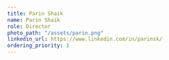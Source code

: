 ```yaml
---
title: Parin Shaik
name: Parin Shaik
role: Director
photo_path: "/assets/parin.png"
linkedin_url: https://www.linkedin.com/in/parinsk/
ordering_priority: 1
---
```


